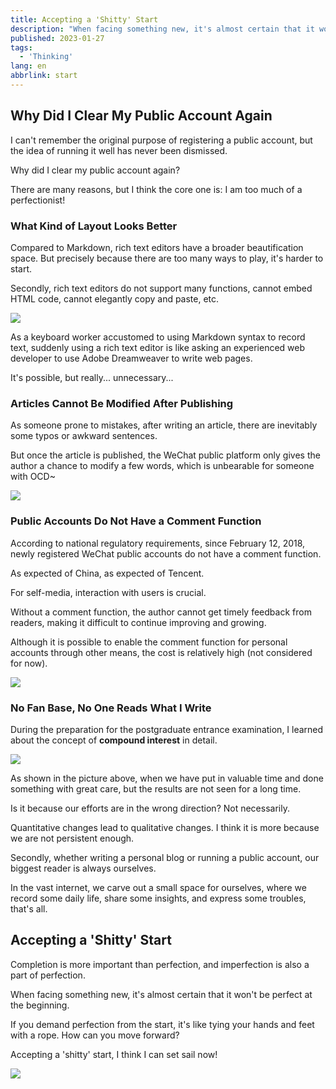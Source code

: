 ```yaml
---
title: Accepting a 'Shitty' Start
description: "When facing something new, it's almost certain that it won't be perfect at the beginning. If you demand perfection from the start, it's like tying your hands and feet with a rope. How can you move forward? Accepting a 'shitty' start, I think I can set sail now!"
published: 2023-01-27
tags:
  - 'Thinking'
lang: en
abbrlink: start
---
```


## Why Did I Clear My Public Account Again

I can't remember the original purpose of registering a public account, but the idea of running it well has never been dismissed.

Why did I clear my public account again?

There are many reasons, but I think the core one is: I am too much of a perfectionist!

### What Kind of Layout Looks Better

Compared to Markdown, rich text editors have a broader beautification space. But precisely because there are too many ways to play, it's harder to start.

Secondly, rich text editors do not support many functions, cannot embed HTML code, cannot elegantly copy and paste, etc.

<img src="https://assets.guoqi.dev/images/202311250116901.webp"/>

As a keyboard worker accustomed to using Markdown syntax to record text, suddenly using a rich text editor is like asking an experienced web developer to use Adobe Dreamweaver to write web pages.

It's possible, but really... unnecessary...

### Articles Cannot Be Modified After Publishing

As someone prone to mistakes, after writing an article, there are inevitably some typos or awkward sentences.

But once the article is published, the WeChat public platform only gives the author a chance to modify a few words, which is unbearable for someone with OCD~

<img src="https://assets.guoqi.dev/images/202311250116993.webp"/>

### Public Accounts Do Not Have a Comment Function

According to national regulatory requirements, since February 12, 2018, newly registered WeChat public accounts do not have a comment function.

As expected of China, as expected of Tencent.

For self-media, interaction with users is crucial.

Without a comment function, the author cannot get timely feedback from readers, making it difficult to continue improving and growing.

Although it is possible to enable the comment function for personal accounts through other means, the cost is relatively high (not considered for now).

<img src="https://assets.guoqi.dev/images/202311250117278.webp"/>

### No Fan Base, No One Reads What I Write

During the preparation for the postgraduate entrance examination, I learned about the concept of **compound interest** in detail.

<img src="https://assets.guoqi.dev/images/202311250117498.webp"/>

As shown in the picture above, when we have put in valuable time and done something with great care, but the results are not seen for a long time.

Is it because our efforts are in the wrong direction? Not necessarily.

Quantitative changes lead to qualitative changes. I think it is more because we are not persistent enough.

Secondly, whether writing a personal blog or running a public account, our biggest reader is always ourselves.

In the vast internet, we carve out a small space for ourselves, where we record some daily life, share some insights, and express some troubles, that's all.

## Accepting a 'Shitty' Start

Completion is more important than perfection, and imperfection is also a part of perfection.

When facing something new, it's almost certain that it won't be perfect at the beginning.

If you demand perfection from the start, it's like tying your hands and feet with a rope. How can you move forward?

Accepting a 'shitty' start, I think I can set sail now!

<img src="https://assets.guoqi.dev/images/202311250117553.webp"/>
